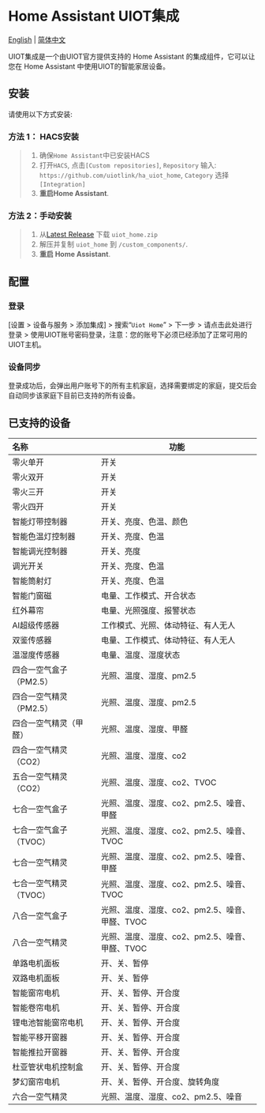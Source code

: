 # Home Assistant UIOT集成

[English](./README.md) | [简体中文](./README_zh.md)

UIOT集成是一个由UIOT官方提供支持的 Home Assistant 的集成组件，它可以让您在 Home Assistant 中使用UIOT的智能家居设备。

## 安装

请使用以下方式安装:

### 方法 1： HACS安装

> 1. 确保`Home Assistant`中已安装HACS
> 2. 打开`HACS`, 点击`[Custom repositories]`, `Repository` 输入: `https://github.com/uiotlink/ha_uiot_home`, `Category` 选择 `[Integration]`
> 3. **重启Home Assistant**.

### 方法 2：手动安装

> 1. 从[Latest Release](https://github.com/uiotlink/ha_uiot_home/releases/latest) 下载 `uiot_home.zip`
> 2. 解压并复制 `uiot_home` 到 `/custom_components/`.
> 3. **重启 Home Assistant**.

## 配置

### 登录

[设置 > 设备与服务 > 添加集成] > 搜索“`Uiot Home`” > 下一步 > 请点击此处进行登录 > 使用UIOT账号密码登录，注意：您的账号下必须已经添加了正常可用的UIOT主机。

### 设备同步

登录成功后，会弹出用户账号下的所有主机家庭，选择需要绑定的家庭，提交后会自动同步该家庭下目前已支持的所有设备。

## 已支持的设备

| 名称                    | 功能                                           |
| :---------------------- | ---------------------------------------------- |
| 零火单开                | 开关                                           |
| 零火双开                | 开关                                           |
| 零火三开                | 开关                                           |
| 零火四开                | 开关                                           |
| 智能灯带控制器          | 开关、亮度、色温、颜色                         |
| 智能色温灯控制器        | 开关、亮度、色温                               |
| 智能调光控制器          | 开关、亮度                                     |
| 调光开关                | 开关、亮度、色温                               |
| 智能筒射灯              | 开关、亮度、色温                               |
| 智能门窗磁              | 电量、工作模式、开合状态                       |
| 红外幕帘                | 电量、光照强度、报警状态                       |
| AI超级传感器            | 工作模式、光照、体动特征、有人无人             |
| 双鉴传感器              | 电量、工作模式、体动特征、有人无人             |
| 温湿度传感器            | 电量、温度、湿度状态                           |
| 四合一空气盒子（PM2.5） | 光照、温度、湿度、pm2.5                        |
| 四合一空气精灵（PM2.5） | 光照、温度、湿度、pm2.5                        |
| 四合一空气精灵（甲醛）  | 光照、温度、湿度、甲醛                         |
| 四合一空气精灵（CO2）   | 光照、温度、湿度、co2                          |
| 五合一空气精灵（CO2）   | 光照、温度、湿度、co2、TVOC                    |
| 七合一空气盒子          | 光照、温度、湿度、co2、pm2.5、噪音、甲醛       |
| 七合一空气盒子（TVOC）  | 光照、温度、湿度、co2、pm2.5、噪音、TVOC       |
| 七合一空气精灵          | 光照、温度、湿度、co2、pm2.5、噪音、甲醛       |
| 七合一空气精灵（TVOC）  | 光照、温度、湿度、co2、pm2.5、噪音、TVOC       |
| 八合一空气盒子          | 光照、温度、湿度、co2、pm2.5、噪音、甲醛、TVOC |
| 八合一空气精灵          | 光照、温度、湿度、co2、pm2.5、噪音、甲醛、TVOC |
| 单路电机面板            | 开、关、暂停                                   |
| 双路电机面板            | 开、关、暂停                                   |
| 智能窗帘电机            | 开、关、暂停、开合度                           |
| 智能卷帘电机            | 开、关、暂停、开合度                           |
| 锂电池智能窗帘电机      | 开、关、暂停、开合度                           |
| 智能平移开窗器          | 开、关、暂停、开合度                           |
| 智能推拉开窗器          | 开、关、暂停、开合度                           |
| 杜亚管状电机控制盒      | 开、关、暂停、开合度                           |
| 梦幻窗帘电机            | 开、关、暂停、开合度、旋转角度                 |
| 六合一空气精灵          | 光照、温度、湿度、co2、pm2.5、噪音             |

